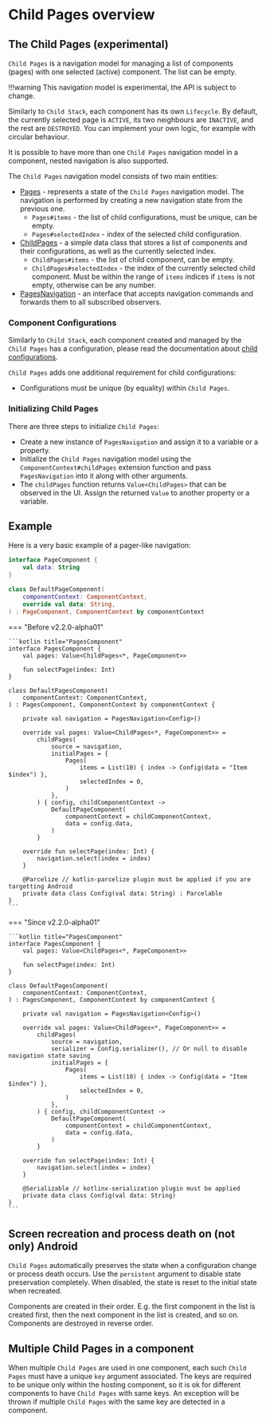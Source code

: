 # Child Pages overview

## The Child Pages (experimental)

`Child Pages` is a navigation model for managing a list of components (pages) with one selected (active) component. The list can be empty.

!!!warning
    This navigation model is experimental, the API is subject to change.

Similarly to `Child Stack`, each component has its own `Lifecycle`. By default, the currently selected page is `ACTIVE`, its two neighbours are `INACTIVE`, and the rest are `DESTROYED`. You can implement your own logic, for example with circular behaviour. 

It is possible to have more than one `Child Pages` navigation model in a component, nested navigation is also supported.

The `Child Pages` navigation model consists of two main entities:

- [Pages](https://github.com/arkivanov/Decompose/blob/master/decompose/src/commonMain/kotlin/com/arkivanov/decompose/router/pages/Pages.kt) - represents a state of the `Child Pages` navigation model. The navigation is performed by creating a new navigation state from the previous one.
    - `Pages#items` - the list of child configurations, must be unique, can be empty.
    - `Pages#selectedIndex` - index of the selected child configuration.
- [ChildPages](https://github.com/arkivanov/Decompose/blob/master/decompose/src/commonMain/kotlin/com/arkivanov/decompose/router/pages/ChildPages.kt) - a simple data class that stores a list of components and their configurations, as well as the currently selected index.
    - `ChildPages#items` - the list of child component, can be empty.
    - `ChildPages#selectedIndex` - the index of the currently selected child component. Must be within the range of `items` indices if `items` is not empty, otherwise can be any number.
- [PagesNavigation](https://github.com/arkivanov/Decompose/blob/master/decompose/src/commonMain/kotlin/com/arkivanov/decompose/router/pages/PagesNavigation.kt) - an interface that accepts navigation commands and forwards them to all subscribed observers.

### Component Configurations

Similarly to `Child Stack`, each component created and managed by the `Child Pages` has a configuration, please read the documentation about [child configurations](/Decompose/navigation/overview/#component-configurations-and-child-factories).

`Child Pages` adds one additional requirement for child configurations:

- Configurations must be unique (by equality) within `Child Pages`.

### Initializing Child Pages

There are three steps to initialize `Child Pages`:

- Create a new instance of `PagesNavigation` and assign it to a variable or a property.
- Initialize the `Child Pages` navigation model using the `ComponentContext#childPages` extension function and pass `PagesNavigation` into it along with other arguments.
- The `childPages` function returns `Value<ChildPages>` that can be observed in the UI. Assign the returned `Value` to another property or a variable.

## Example

Here is a very basic example of a pager-like navigation:

```kotlin title="PageComponent"
interface PageComponent {
    val data: String
}

class DefaultPageComponent(
    componentContext: ComponentContext,
    override val data: String,
) : PageComponent, ComponentContext by componentContext
```

=== "Before v2.2.0-alpha01"

    ```kotlin title="PagesComponent"
    interface PagesComponent {
        val pages: Value<ChildPages<*, PageComponent>>
    
        fun selectPage(index: Int)
    }
    
    class DefaultPagesComponent(
        componentContext: ComponentContext,
    ) : PagesComponent, ComponentContext by componentContext {
    
        private val navigation = PagesNavigation<Config>()
    
        override val pages: Value<ChildPages<*, PageComponent>> =
            childPages(
                source = navigation,
                initialPages = {
                    Pages(
                        items = List(10) { index -> Config(data = "Item $index") },
                        selectedIndex = 0,
                    )
                },
            ) { config, childComponentContext ->
                DefaultPageComponent(
                    componentContext = childComponentContext,
                    data = config.data,
                )
            }
    
        override fun selectPage(index: Int) {
            navigation.select(index = index)
        }
    
        @Parcelize // kotlin-parcelize plugin must be applied if you are targetting Android
        private data class Config(val data: String) : Parcelable
    }
    ```

=== "Since v2.2.0-alpha01"

    ```kotlin title="PagesComponent"
    interface PagesComponent {
        val pages: Value<ChildPages<*, PageComponent>>
    
        fun selectPage(index: Int)
    }
    
    class DefaultPagesComponent(
        componentContext: ComponentContext,
    ) : PagesComponent, ComponentContext by componentContext {
    
        private val navigation = PagesNavigation<Config>()
    
        override val pages: Value<ChildPages<*, PageComponent>> =
            childPages(
                source = navigation,
                serializer = Config.serializer(), // Or null to disable navigation state saving
                initialPages = {
                    Pages(
                        items = List(10) { index -> Config(data = "Item $index") },
                        selectedIndex = 0,
                    )
                },
            ) { config, childComponentContext ->
                DefaultPageComponent(
                    componentContext = childComponentContext,
                    data = config.data,
                )
            }
    
        override fun selectPage(index: Int) {
            navigation.select(index = index)
        }
    
        @Serializable // kotlinx-serialization plugin must be applied
        private data class Config(val data: String)
    }
    ```

## Screen recreation and process death on (not only) Android

`Child Pages` automatically preserves the state when a configuration change or process death occurs. Use the `persistent` argument to disable state preservation completely. When disabled, the state is reset to the initial state when recreated.

Components are created in their order. E.g. the first component in the list is created first, then the next component in the list is created, and so on. Components are destroyed in reverse order.

## Multiple Child Pages in a component

When multiple `Child Pages` are used in one component, each such `Child Pages` must have a unique `key` argument associated. The keys are required to be unique only within the hosting component, so it is ok for different components to have `Child Pages` with same keys. An exception will be thrown if multiple `Child Pages` with the same key are detected in a component.
